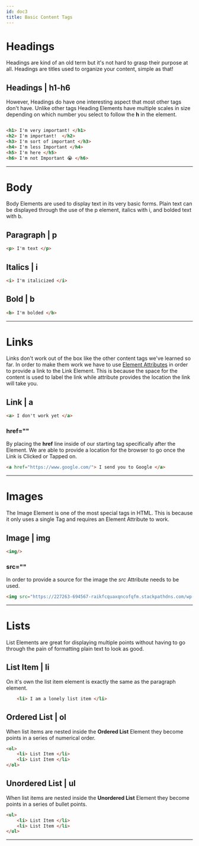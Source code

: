 ```yaml
---
id: doc3
title: Basic Content Tags
---
```


# Headings

Headings are kind of an old term but it's not hard to grasp their purpose at all. Headings are titles used to organize your content, simple as that!

## Headings | h1-h6
However, Headings do have one interesting aspect that most other tags don't have. Unlike other tags Heading Elements have multiple scales in size depending on which number you select to follow the **h** in the element. 

```html

<h1> I'm very important! </h1> 
<h2> I'm important!  </h2> 
<h3> I'm sort of important </h3> 
<h4> I'm less Important </h4> 
<h5> I'm here </h5>
<h6> I'm not Important 😭 </h6>  

```
---

# Body

Body Elements are used to display text in its very basic forms. Plain text can be displayed through the use of the p element, italics with i, and bolded text with b.

## Paragraph | p

```html
<p> I'm text </p> 
```

## Italics | i

```html
<i> I'm italicized </i> 
```

## Bold | b

```html
<b> I'm bolded </b> 
```

---

# Links

Links don't work out of the box like the other content tags we've learned so far. In order to make them work we have to use [Element Attributes](../html/doc2) in order to provide a link to the Link Element. This is because the space for the content is used to label the link while attribute provides the location the link will take you.

## Link | a

```html
<a> I don't work yet </a> 
```

### href=""

By placing the **href** line inside of our starting tag specifically after the Element. We are able to provide a location for the browser to go once the Link is Clicked or Tapped on.

```html
<a href="https://www.google.com/"> I send you to Google </a> 
```

---

# Images

The Image Element is one of the most special tags in HTML. This is because it only uses a single Tag and requires an Element Attribute to work.

## Image | img

```html
<img/> 
```

### src=""

In order to provide a source for the image the *src* Attribute needs to be used.

```html
<img src="https://227263-694567-raikfcquaxqncofqfm.stackpathdns.com/wp-content/uploads/2020/12/Among-Us-Red-Crewmate.png"/> 
```

---

# Lists

List Elements are great for displaying multiple points without having to go through the pain of formatting plain text to look as good.

## List Item | li

On it's own the list item element is exactly the same as the paragraph element.

```html
    <li> I am a lonely list item </li>
```

## Ordered List | ol

When list items are nested inside the **Ordered List** Element they become points in a series of numerical order.

```html
<ol>
    <li> List Item </li>
    <li> List Item </li>
</ol>
```

## Unordered List | ul

When list items are nested inside the **Unordered List** Element they become points in a series of bullet points.

```html
<ul>
    <li> List Item </li>
    <li> List Item </li>
</ul>
```

---